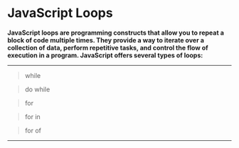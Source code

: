 # JavaScript Loops 

**JavaScript loops are programming constructs that allow you to repeat a block of code multiple times. They provide a way to iterate over a collection of data, perform repetitive tasks, and control the flow of execution in a program. JavaScript offers several types of loops:**

<hr>

> while

> do while

> for

> for in

> for of

<hr>


